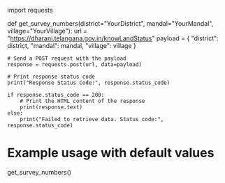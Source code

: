 import requests

def get_survey_numbers(district="YourDistrict", mandal="YourMandal", village="YourVillage"):
    url = "https://dharani.telangana.gov.in/knowLandStatus"
    payload = {
        "district": district,
        "mandal": mandal,
        "village": village
    }

    # Send a POST request with the payload
    response = requests.post(url, data=payload)

    # Print response status code
    print("Response Status Code:", response.status_code)

    if response.status_code == 200:
        # Print the HTML content of the response
        print(response.text)
    else:
        print("Failed to retrieve data. Status code:", response.status_code)

# Example usage with default values
get_survey_numbers()
